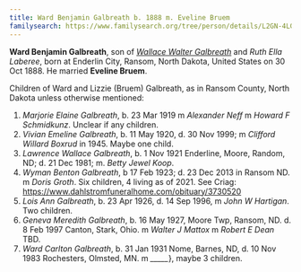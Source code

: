 ```yaml
---
title: Ward Benjamin Galbreath b. 1888 m. Eveline Bruem
familysearch: https://www.familysearch.org/tree/person/details/L2GN-4LG
---
```

**Ward Benjamin Galbreath**, son of [*Wallace Walter Galbreath*](galbreath-wallace-walter-1850.md) and *Ruth Ella Laberee*, born at Enderlin City, Ransom, North Dakota, United States on 30 Oct 1888. He married **Eveline Bruem**.

Children of Ward and Lizzie (Bruem) Galbreath, as in Ransom County, North Dakota unless otherwise mentioned:

1. *Marjorie Elaine Galbreath*, b. 23 Mar 1919 m *Alexander Neff* m *Howard F Schmidkunz*.  Unclear if any children.
2. *Vivian Emeline Galbreath*, b. 11 May 1920, d. 30 Nov 1999; m *Clifford Willard Boxrud* in 1945. Maybe one child.
3. *Lawrence Wallace Galbreath*, b. 1 Nov 1921 Enderline, Moore, Random, ND; d. 21 Dec 1981; m. *Betty Jewel Koop*.
4. *Wyman Benton Galbreath*, b 17 Feb 1923; d. 23 Dec 2013 in Ransom ND. m *Doris Groth*.  Six children, 4 living as of 2021.   See Criag: https://www.dahlstromfuneralhome.com/obituary/3730520
5. *Lois Ann Galbreath*, b. 23 Apr 1926, d. 14 Sep 1996, m *John W Hartigan*. Two children.
6. *Geneva Meredith Galbreath*, b. 16 May 1927, Moore Twp, Ransom, ND.  d. 8 Feb 1997 Canton, Stark, Ohio. m *Walter J Mattox* m *Robert E Dean*   TBD.
7. *Ward Carlton Galbreath*, b. 31 Jan 1931 Nome, Barnes, ND, d. 10 Nov 1983 Rochesters, Olmsted, MN.  m *_____*}, maybe 3 children.
